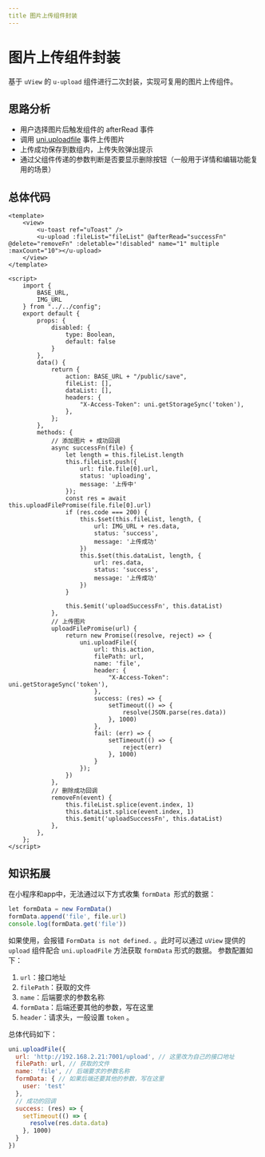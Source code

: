 ```yaml
---
title 图片上传组件封装
---
```

# 图片上传组件封装
基于 `uView` 的 `u-upload` 组件进行二次封装，实现可复用的图片上传组件。
## 思路分析

- 用户选择图片后触发组件的 afterRead 事件
- 调用 [uni.uploadfile](https://uniapp.dcloud.net.cn/api/request/network-file.html#uploadfile) 事件上传图片
- 上传成功保存到数组内，上传失败弹出提示
- 通过父组件传递的参数判断是否要显示删除按钮（一般用于详情和编辑功能复用的场景）
## 总体代码
```vue
<template>
	<view>
		<u-toast ref="uToast" />
		<u-upload :fileList="fileList" @afterRead="successFn" @delete="removeFn" :deletable="!disabled" name="1" multiple :maxCount="10"></u-upload>
	</view>
</template>

<script>
	import {
		BASE_URL,
		IMG_URL
	} from "../../config";
	export default {
		props: {
			disabled: {
				type: Boolean,
				default: false
			}
		},
		data() {
			return {
				action: BASE_URL + "/public/save",
				fileList: [],
				dataList: [],
				headers: {
					"X-Access-Token": uni.getStorageSync('token'),
				},
			};
		},
		methods: {
			// 添加图片 + 成功回调
			async successFn(file) {
				let length = this.fileList.length
				this.fileList.push({
					url: file.file[0].url,
					status: 'uploading',
					message: '上传中'
				});
				const res = await this.uploadFilePromise(file.file[0].url)
				if (res.code === 200) {
					this.$set(this.fileList, length, {
						url: IMG_URL + res.data,
						status: 'success',
						message: '上传成功'
					})
					this.$set(this.dataList, length, {
						url: res.data,
						status: 'success',
						message: '上传成功'
					})
				}
				
				this.$emit('uploadSuccessFn', this.dataList)
			},
			// 上传图片
			uploadFilePromise(url) {
				return new Promise((resolve, reject) => {
					uni.uploadFile({
						url: this.action,
						filePath: url,
						name: 'file',
						header: {
							"X-Access-Token": uni.getStorageSync('token'),
						},
						success: (res) => {
							setTimeout(() => {
								resolve(JSON.parse(res.data))
							}, 1000)
						},
						fail: (err) => {
							setTimeout(() => {
								reject(err)
							}, 1000)
						}
					});
				})
			},
			// 删除成功回调
			removeFn(event) {
				this.fileList.splice(event.index, 1)
				this.dataList.splice(event.index, 1)
				this.$emit('uploadSuccessFn', this.dataList)
			},
		},
	};
</script>
```
## 知识拓展
在小程序和app中，无法通过以下方式收集 `formData `形式的数据：
```javascript
let formData = new FormData()
formData.append('file', file.url)
console.log(formData.get('file'))
```
如果使用，会报错 `FormData is not defined.` 。此时可以通过 `uView` 提供的 `upload` 组件配合 `uni.uploadFile` 方法获取 `formData` 形式的数据。
参数配置如下：

1. `url`：接口地址
2. `filePath`：获取的文件
3. `name`：后端要求的参数名称
4. `formData`：后端还要其他的参数，写在这里
5. `header`：请求头，一般设置 `token` 。

总体代码如下：
```javascript
uni.uploadFile({
  url: 'http://192.168.2.21:7001/upload', // 这里改为自己的接口地址
  filePath: url, // 获取的文件
  name: 'file', // 后端要求的参数名称
  formData: { // 如果后端还要其他的参数，写在这里
    user: 'test'
  },
  // 成功的回调
  success: (res) => {
    setTimeout(() => {
      resolve(res.data.data)
    }, 1000)
  }
})
```
